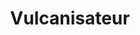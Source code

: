 ---
title: "Vulcanisateur"
url: /libreville/vulcanisateur-avenue-stanislas-ntoutoume-ossame/
shop: Reifen
---